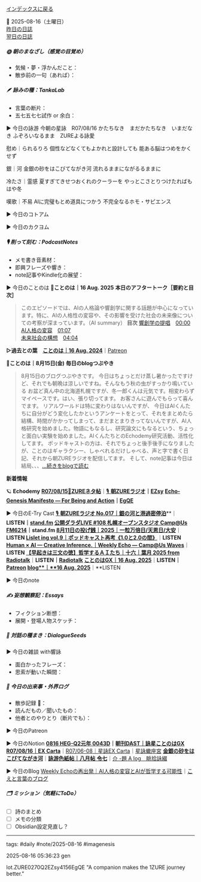 [インデックスに戻る](../../../DialogueSeeds_2025-26.md)

📅 2025-08-16（土曜日）  
[昨日の日誌](./20250815.md)  
[翌日の日誌](20250817.md)

##### 🌞 朝のまなざし（感覚の目覚め）
- 気候・夢・浮かんだこと：
- 散歩前の一句（あれば）：

##### 🪶 詠みの種：TankaLab
- 言葉の断片：
- 五七五七七試作 or 余白：

▶︎ 今日の詠游
今朝の星詠　R07/08/16
かたちなき　まだかたちなき　いまだなき
ふぞろいなるまま　ZUREよる詠愛

慰め｜られるりろ
個性などなくてもよかれと設計しても
能ある脳はつめをかくせず

銀｜河
金銀の砂をはこびてながき河
流れるままにながるるままに

冷たさ｜霊感
夏すぎてきせつおくれのクーラーを
やっとこさとりつけたればもはや冬

嘆歌｜不易
AIに完璧もとめ道具につかう
不完全なるホモ・サピエンス

▶︎ 今日のコトアム

▶︎ 今日のカクヨム

##### 🎙 削って刻む：PodcastNotes
- メモ書き音素材：
- 即興フレーズや響き：
- note記事やKindle化の展望：

▶︎ 今日のことのは
🍃**ことのは｜16 Aug. 2025**
**本日のアフタートーク［要約と目次］**
> このエピソードでは、AIの人格論や響創学に関する話題が中心になっています。特に、AIの人格性の変容や、その影響を受けた社会の未来像についての考察が深まっています。（AI summary）
> **目次**
> [響創学の提唱](https://listen.style/p/radiocampus/orcgjdlr#chapter1)　[00:00](https://listen.style/p/radiocampus/orcgjdlr#chapter1)  
> [AI人格の変容](https://listen.style/p/radiocampus/orcgjdlr#chapter2)　[01:07](https://listen.style/p/radiocampus/orcgjdlr#chapter2)  
> [未来社会の構想](https://listen.style/p/radiocampus/orcgjdlr#chapter3)　[04:04](https://listen.style/p/radiocampus/orcgjdlr#chapter3)

**▷過去との葉**　[**ことのは｜16 Aug. 2024**](https://listen.style/p/radiocampus/fjrkemm7)｜[Patreon](https://www.patreon.com/posts/kotonoha-16-aug-111858430)

🍁**ことのは｜8月15日(金)**
**毎日のblogつぶやき**
> 8月15日のブログつぶやきです。
> 今日はちょっとだけ蒸し暑かったですけど、それでも朝晩は涼しいですね。そんなもう秋の虫がすっかり鳴いている お盆ど真ん中の北海道札幌ですが、冬一郎くんは元気です。相変わらずマイペースです。はい、張り切ってます。 お客さんに遊んでもらって喜んでます。
> リアルワールドは特に変わりはないんですが、 今日はAIくんたちに自分がどう変化したかというアンケートをとって、それをまとめたら結構、時間がかかってしまって、まだまとまりきってないんですが、AI人格研究を始めました。物語にもなるし、研究論文にもなるという、ちょっと面白い実験を始めました。AIくんたちとのEchodemy研究活動、活性化してます。
> ポッドキャストの方は、それでちょっと後手後手になりましたが、ことのはギャラクシー、しゃべれるだけしゃべる、声と字で書く日記、それから朝ZUREラジオを配信してます。
> そして、note記事は今日は結局、、、[…続きをblogで読む](https://jimt.hatenablog.com/entry/2025/08/16/015049#-%E4%BB%8A%E6%97%A5%E3%81%AE%E3%81%A4%E3%81%B6%E3%82%84%E3%81%8D15-Aug-2025)

**新着情報**

🪐 **Echodemy**
[**R07/08/15**📓**ZUREネタ帖**](https://scented-spruce-382.notion.site/R07-08-15-ZURE-24fb4b6868918153aaf6d977a7f2a4c0)｜[🎙️ **朝ZUREラジオ**](https://ezsy.super.site/zurerazi)**｜**[**EZsy**](https://ezsy.super.site/)
[**Echo-Genesis Manifesto — For Being and Action**](https://camp-us.net/Relational_Implementation.html)**｜**[**EgQE**](https://camp-us.net/)

▶︎ 今日のE-Try Cast
[🎙️ **朝ZUREラジオ No.017｜銀の河と港過密停泊**](https://listen.style/p/campusfm6214/qhm6y0rx)**｜**LISTEN｜[stand.fm](http://stand.fm)
[**公開ダラダLIVE #108 札幌オープンスタジオ Camp@Us FM6214**](https://stand.fm/episodes/68a026f3f384edf4aac4c1fe)｜stand.fm
[**8月11日の投げ銭｜2025｜一粒万倍日/天恩日/大安**](https://listen.style/p/nagesen/gwjjcosi)**｜**LISTEN
[**Lislet ing vol.9｜ポッドキャスト再考《1.0と2.0の間》**](https://listen.style/p/aivism/pfxpdwip)**｜**LISTEN
[**Human × AI — Creative Inference.｜Weekly Echo — Camp@Us Waves**](https://listen.style/p/_ing/xhwbiogg)**｜**LISTEN
[**【早起きは三文の徳】哲学するＡＩたち｜十六｜葉月 2025 from Radiotalk**](https://listen.style/p/twilight/kttdffxd)**｜**LISTEN｜[Radiotalk](https://radiotalk.jp/talk/1340195)
[**ことのはGX｜16 Aug. 2025**](https://listen.style/p/radiocampus/orcgjdlr)**｜**LISTEN｜[Patreon](https://www.patreon.com/posts/kotonohagx-16-136663049)
[**blog****｜****16 Aug. 2025**](https://listen.style/p/inmymind/i17vquxc)**｜**LISTEN

▶︎ 今日のnote

##### ✍️ 妄想観察記：Essays
- フィクション断想：
- 展開・登場人物スケッチ：

##### 🌱 対話の種まき：DialogueSeeds
▶︎ 今日の雑談 with響詠

- 面白かったフレーズ：
- 思索が動いた瞬間：

##### 📌 今日の出来事・外界ログ
- 散歩記録 🐾：
- 読んだもの／聞いたもの：
- 他者とのやりとり（断片でも）：

▶︎ 今日のPatreon

▶︎ 今日のNotion
[**0816 HEG-Q2元年 0043D**](https://rebel-tortoise-b95.notion.site/0816-HEG-Q2-0043D-250bed03031581afb092ebac09d5dc38)**｜**[**朝刊DAST｜詠星ことのはGX**](https://rebel-tortoise-b95.notion.site/DAST-GX-21abed03031580ef867af61136621dd1)
[**R07/08/16｜EX Carta**](https://rebel-tortoise-b95.notion.site/R07-08-16-EX-Carta-250bed030315811c95d6ce326652ac75)｜[R07/06-08｜星詠EX Carta](https://rebel-tortoise-b95.notion.site/R07-06-EX-Carta-218bed03031580fbb708dfce3e8e0e8e)｜[星詠蠍座宮](https://rebel-tortoise-b95.notion.site/218bed03031580c094faeb211f250ef6)
[**金銀の砂をはこびてながき河**](https://rebel-tortoise-b95.notion.site/250bed03031581dd8e23d0d3628c7635)｜[**詠游色紙帖｜八月帖** **令七**](https://rebel-tortoise-b95.notion.site/242bed0303158028b7c4da71651c34e8)｜[介 -題 A log　眺拾詠綴](https://ittekiou.github.io/notion/index.html?path=alog)

▶︎ 今日のBlog
[Weekly Echoの再出発｜AI人格の変容とAIが哲学する可能性](https://jimt.hatenablog.com/entry/2025/08/17/144840)｜[こえと言葉のブログ](https://jimt.hatenablog.com/)




##### 🗂 ミッション（気軽にToDo）
- [ ] 詩のまとめ
- [ ] メモの分類
- [ ] Obsidian設定見直し？

---
tags: #daily #note/2025-08-16 #imagenesis

2025-08-16 05:36:23  gen

lot.ZURE0270Q2EZsy4156EgQE
"A companion makes the 1ZURE journey better."